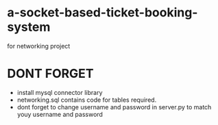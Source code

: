 # a-socket-based-ticket-booking-system
for networking project

DONT FORGET
===========
- install mysql connector library
- networking.sql contains code for tables required.
- dont forget to change username and password in server.py to match youy username and password
